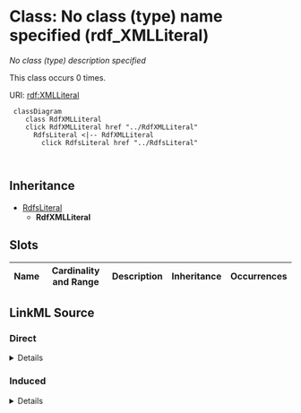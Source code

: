 

# Class: No class (type) name specified (rdf_XMLLiteral)


_No class (type) description specified_






This class occurs 0 times.


URI: [rdf:XMLLiteral](http://www.w3.org/1999/02/22-rdf-syntax-ns#XMLLiteral)






```mermaid
 classDiagram
    class RdfXMLLiteral
    click RdfXMLLiteral href "../RdfXMLLiteral"
      RdfsLiteral <|-- RdfXMLLiteral
        click RdfsLiteral href "../RdfsLiteral"
      
      
```





## Inheritance
* [RdfsLiteral](../classes/RdfsLiteral.md)
    * **RdfXMLLiteral**



## Slots

| Name | Cardinality and Range | Description | Inheritance | Occurrences |
| ---  | --- | --- | --- | --- |














## LinkML Source

<!-- TODO: investigate https://stackoverflow.com/questions/37606292/how-to-create-tabbed-code-blocks-in-mkdocs-or-sphinx -->

### Direct

<details>

```yaml
name: rdf_XMLLiteral
conforms_to: No schema conformance document specified
annotations:
  count:
    tag: count
    value: 0
description: No class (type) description specified
title: No class (type) name specified
from_schema: spatial-kg
rank: 1000
is_a: rdfs_Literal
class_uri: rdf:XMLLiteral

```
</details>

### Induced

<details>

```yaml
name: rdf_XMLLiteral
conforms_to: No schema conformance document specified
annotations:
  count:
    tag: count
    value: 0
description: No class (type) description specified
title: No class (type) name specified
from_schema: spatial-kg
rank: 1000
is_a: rdfs_Literal
class_uri: rdf:XMLLiteral

```
</details>